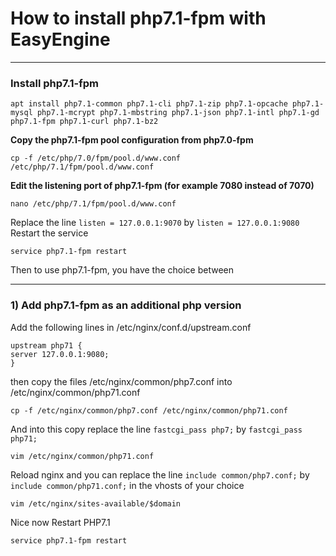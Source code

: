 # How to install php7.1-fpm with EasyEngine
--------
### Install php7.1-fpm
```
apt install php7.1-common php7.1-cli php7.1-zip php7.1-opcache php7.1-mysql php7.1-mcrypt php7.1-mbstring php7.1-json php7.1-intl php7.1-gd php7.1-fpm php7.1-curl php7.1-bz2
```

**Copy the php7.1-fpm pool configuration from php7.0-fpm**
```
cp -f /etc/php/7.0/fpm/pool.d/www.conf /etc/php/7.1/fpm/pool.d/www.conf
```

**Edit the listening port of php7.1-fpm (for example 7080 instead of 7070)**
```
nano /etc/php/7.1/fpm/pool.d/www.conf
```
Replace the line `listen = 127.0.0.1:9070` by `listen = 127.0.0.1:9080`<br>
Restart the service
```
service php7.1-fpm restart
```
Then to use php7.1-fpm, you have the choice between 

--------

### 1) Add php7.1-fpm as an additional php version

Add the following lines in /etc/nginx/conf.d/upstream.conf
```
upstream php71 {
server 127.0.0.1:9080;
}
```

then copy the files /etc/nginx/common/php7.conf into  /etc/nginx/common/php71.conf<br>
```
cp -f /etc/nginx/common/php7.conf /etc/nginx/common/php71.conf
```

And into this copy replace the line `fastcgi_pass php7;` by `fastcgi_pass php71;`<br>
```
vim /etc/nginx/common/php71.conf
```

Reload nginx and you can replace the line `include common/php7.conf;` by `include common/php71.conf;` in the vhosts of your choice<br>

```
vim /etc/nginx/sites-available/$domain
```

Nice now Restart PHP7.1
```
service php7.1-fpm restart 
```
